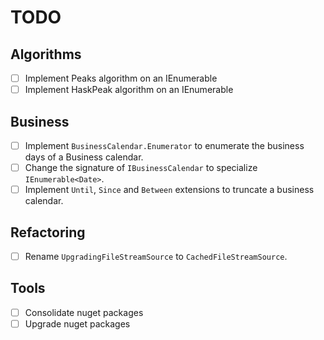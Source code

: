 # TODO

## Algorithms

- [ ] Implement Peaks algorithm on an IEnumerable<T>
- [ ] Implement HaskPeak algorithm on an IEnumerable<T>

## Business

- [ ] Implement `BusinessCalendar.Enumerator` to enumerate the business days of a Business calendar.
- [ ] Change the signature of `IBusinessCalendar` to specialize `IEnumerable<Date>`. 
- [ ] Implement `Until`, `Since` and `Between` extensions to truncate a business calendar.

## Refactoring

- [ ] Rename `UpgradingFileStreamSource` to `CachedFileStreamSource`.


## Tools

- [ ] Consolidate nuget packages
- [ ] Upgrade nuget packages

